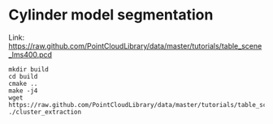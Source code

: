 # Cylinder model segmentation
    
Link: https://raw.github.com/PointCloudLibrary/data/master/tutorials/table_scene_lms400.pcd

    mkdir build
    cd build
    cmake ..
    make -j4
    wget https://raw.github.com/PointCloudLibrary/data/master/tutorials/table_scene_lms400.pcd
    ./cluster_extraction